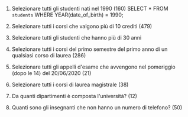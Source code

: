 1. Selezionare tutti gli studenti nati nel 1990 (160)
SELECT * FROM `students` WHERE YEAR(date_of_birth) = 1990;

2. Selezionare tutti i corsi che valgono più di 10 crediti (479)


3. Selezionare tutti gli studenti che hanno più di 30 anni


4. Selezionare tutti i corsi del primo semestre del primo anno di un qualsiasi corso di
laurea (286)


5. Selezionare tutti gli appelli d'esame che avvengono nel pomeriggio (dopo le 14) del
20/06/2020 (21)


6. Selezionare tutti i corsi di laurea magistrale (38)


7. Da quanti dipartimenti è composta l'università? (12)


8. Quanti sono gli insegnanti che non hanno un numero di telefono? (50)
